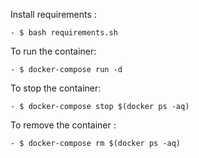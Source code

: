 Install requirements :

    - $ bash requirements.sh 
To run the container:

    - $ docker-compose run -d
To stop the container:

    - $ docker-compose stop $(docker ps -aq)
To remove the container :

    - $ docker-compose rm $(docker ps -aq)
